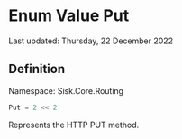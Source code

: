 # Enum Value Put
Last updated: Thursday, 22 December 2022

## Definition
Namespace: Sisk.Core.Routing

```csharp
Put = 2 << 2
```

Represents the HTTP PUT method.

